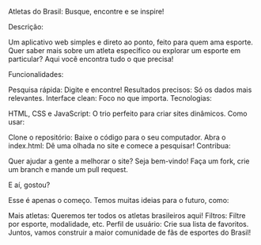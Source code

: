 Atletas do Brasil: Busque, encontre e se inspire!

Descrição:

Um aplicativo web simples e direto ao ponto, feito para quem ama esporte. Quer saber mais sobre um atleta específico ou explorar um esporte em particular? Aqui você encontra tudo o que precisa!

Funcionalidades:

Pesquisa rápida: Digite e encontre!
Resultados precisos: Só os dados mais relevantes.
Interface clean: Foco no que importa.
Tecnologias:

HTML, CSS e JavaScript: O trio perfeito para criar sites dinâmicos.
Como usar:

Clone o repositório: Baixe o código para o seu computador.
Abra o index.html: Dê uma olhada no site e comece a pesquisar!
Contribua:

Quer ajudar a gente a melhorar o site? Seja bem-vindo! Faça um fork, crie um branch e mande um pull request.

E aí, gostou?

Esse é apenas o começo. Temos muitas ideias para o futuro, como:

Mais atletas: Queremos ter todos os atletas brasileiros aqui!
Filtros: Filtre por esporte, modalidade, etc.
Perfil de usuário: Crie sua lista de favoritos.
Juntos, vamos construir a maior comunidade de fãs de esportes do Brasil!
